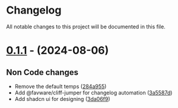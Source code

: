 # Changelog

All notable changes to this project will be documented in this file.

# [0.1.1](https://github.com/nsgpriyanshu/crecall/tree/0.1.1) - (2024-08-06)

## Non Code changes

- Remove the default temps ([284a955](https://github.com/nsgpriyanshu/crecall/commit/284a95532f034098ede0e7c960c741cc627ce70a))
- Add @favware/cliff-jumper for changelog automation ([3a5587d](https://github.com/nsgpriyanshu/crecall/commit/3a5587d4950d82c72f3359aa9dd3881017150e4f))
- Add shadcn ui for designing ([3da06f9](https://github.com/nsgpriyanshu/crecall/commit/3da06f9e536f555bf3239587443fa40457ceb837))

